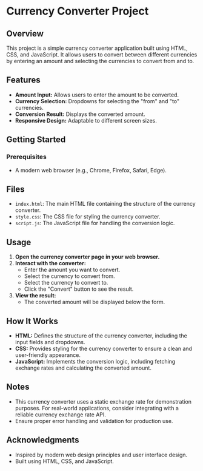 # Currency Converter Project

## Overview

This project is a simple currency converter application built using HTML, CSS, and JavaScript. It allows users to convert between different currencies by entering an amount and selecting the currencies to convert from and to.

## Features

- **Amount Input:** Allows users to enter the amount to be converted.
- **Currency Selection:** Dropdowns for selecting the "from" and "to" currencies.
- **Conversion Result:** Displays the converted amount.
- **Responsive Design:** Adaptable to different screen sizes.

## Getting Started

### Prerequisites

- A modern web browser (e.g., Chrome, Firefox, Safari, Edge).

## Files

- `index.html`: The main HTML file containing the structure of the currency converter.
- `style.css`: The CSS file for styling the currency converter.
- `script.js`: The JavaScript file for handling the conversion logic.

## Usage

1. **Open the currency converter page in your web browser.**
2. **Interact with the converter:**
    - Enter the amount you want to convert.
    - Select the currency to convert from.
    - Select the currency to convert to.
    - Click the "Convert" button to see the result.
3. **View the result:**
    - The converted amount will be displayed below the form.

## How It Works

- **HTML:** Defines the structure of the currency converter, including the input fields and dropdowns.
- **CSS:** Provides styling for the currency converter to ensure a clean and user-friendly appearance.
- **JavaScript:** Implements the conversion logic, including fetching exchange rates and calculating the converted amount.

## Notes

- This currency converter uses a static exchange rate for demonstration purposes. For real-world applications, consider integrating with a reliable currency exchange rate API.
- Ensure proper error handling and validation for production use.


## Acknowledgments

- Inspired by modern web design principles and user interface design.
- Built using HTML, CSS, and JavaScript.

